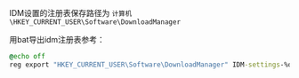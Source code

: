 IDM设置的注册表保存路径为 `计算机\HKEY_CURRENT_USER\Software\DownloadManager`

用bat导出idm注册表参考：

```bat
@echo off
reg export "HKEY_CURRENT_USER\Software\DownloadManager" IDM-settings-%date:~,4%-%date:~5,2%-%date:~8,2%.reg
```

